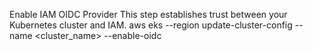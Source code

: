 Enable IAM OIDC Provider
This step establishes trust between your Kubernetes cluster and IAM.
aws eks --region <region> update-cluster-config --name <cluster_name> --enable-oidc

